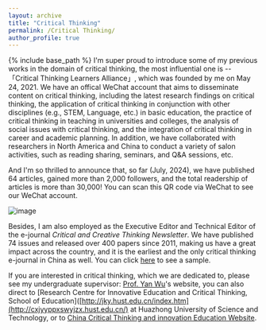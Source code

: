 ```yaml
---
layout: archive
title: "Critical Thinking"
permalink: /Critical Thinking/
author_profile: true
---
```


{% include base_path %}
I'm super proud to introduce some of my previous works in the domain of critical thinking, the most influential one is --「Critical Thinking Learners Alliance」, which was founded by me on May 24, 2021. We have an offical WeChat account that aims to disseminate content on critical thinking, including the latest research findings on critical thinking, the application of critical thinking in conjunction with other disciplines (e.g., STEM, Language, etc.) in basic education, the practice of critical thinking in teaching in universities and colleges, the analysis of social issues with critical thinking, and the integration of critical thinking in career and academic planning. In addition, we have collaborated with researchers in North America and China to conduct a variety of salon activities, such as reading sharing, seminars, and Q&A sessions, etc.

And I'm so thrilled to announce that, so far (July, 2024), we have published 64 articles, gained more than 2,000 followers, and the total readership of articles is more than 30,000!
You can scan this QR code via WeChat to see our WeChat account.

![image](https://github.com/user-attachments/assets/47a0a29d-42f7-486c-ab50-f8d4e669b5de)

Besides, I am also employed as the Executive Editor and Technical Editor of the e-journal *Critical and Creative Thinking Newsletter*. We have published 74 issues and released over 400 papers since 2011, making us have a great impact across the country, and it is the earliest and the only critical thinking e-journal in China as well. You can click [here](https://flbook.com.cn/c/9dm6gWfQv2) to see a sample.

If you are interested in critical thinking, which we are dedicated to, please see my undergraduate supervisor: [Prof. Yan Wu](https://jyxy.sisu.edu.cn/szdw/sddw/jyglzyds/967a34a69d6c4e7e87ba8dd278a1826a.htm)'s website, you can also direct to [Research Centre for Innovative Education and Critical Thinking, School of Education]([http://jky.hust.edu.cn/index.htm](http://cxjyyppxswyjzx.hust.edu.cn/) at Huazhong University of Science and Technology, or to [China Critical Thinking and innovation Education Website](http://ppxsw.szjzw.hust.edu.cn/).
